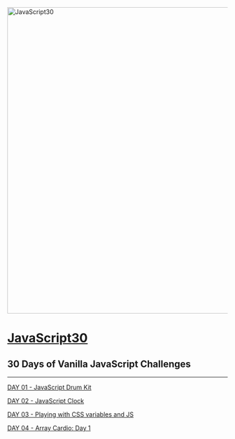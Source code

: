 <img src="https://javascript30.com/images/JS3-social-share.png" alt="JavaScript30" width="700">

# [JavaScript30](https://javascript30.com/)

## **30 Days of Vanilla JavaScript Challenges**
---

[DAY 01 - JavaScript Drum Kit](https://github.com/10xOXR/JavaScript30/blob/master/day01/)

[DAY 02 - JavaScript Clock](https://github.com/10xOXR/JavaScript30/blob/master/day02/)

[DAY 03 - Playing with CSS variables and JS](https://github.com/10xOXR/JavaScript30/blob/master/day03/)

[DAY 04 - Array Cardio: Day 1](https://github.com/10xOXR/JavaScript30/blob/master/day04/)
